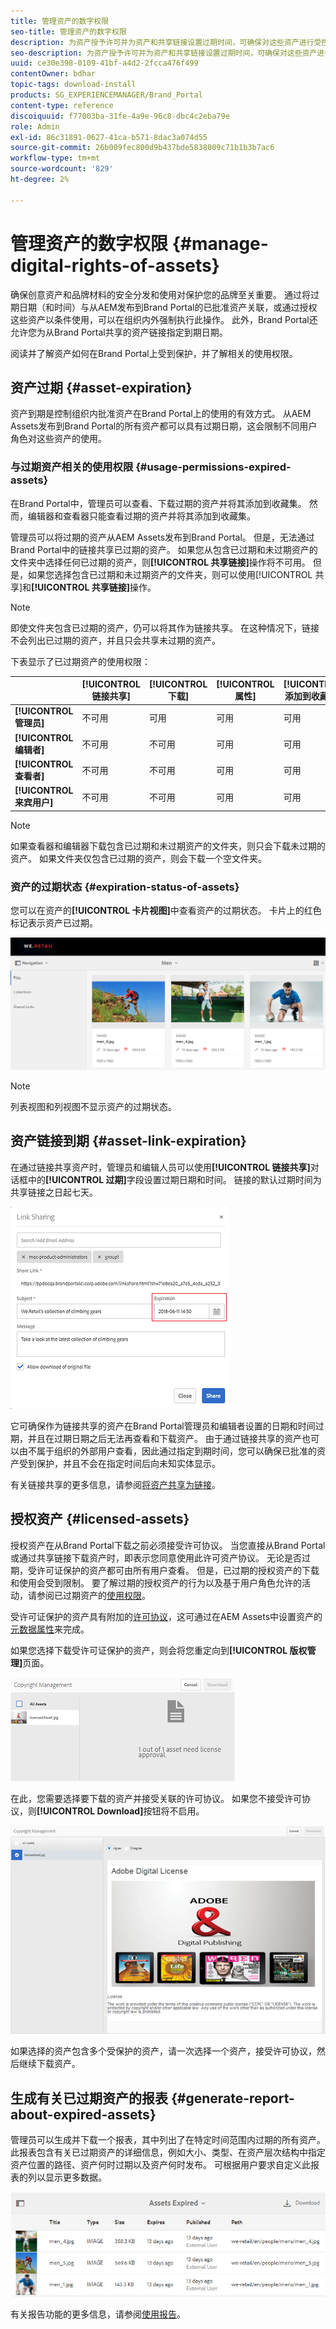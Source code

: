 ```yaml
---
title: 管理资产的数字权限
seo-title: 管理资产的数字权限
description: 为资产授予许可并为资产和共享链接设置过期时间，可确保对这些资产进行受控的使用并保护它们。
seo-description: 为资产授予许可并为资产和共享链接设置过期时间，可确保对这些资产进行受控的使用并保护它们。
uuid: ce30e398-0109-41bf-a4d2-2fcca476f499
contentOwner: bdhar
topic-tags: download-install
products: SG_EXPERIENCEMANAGER/Brand_Portal
content-type: reference
discoiquuid: f77003ba-31fe-4a9e-96c8-dbc4c2eba79e
role: Admin
exl-id: 86c31891-0627-41ca-b571-8dac3a074d55
source-git-commit: 26b009fec800d9b437bde5838009c71b1b3b7ac6
workflow-type: tm+mt
source-wordcount: '829'
ht-degree: 2%

---
```


# 管理资产的数字权限 {#manage-digital-rights-of-assets}

确保创意资产和品牌材料的安全分发和使用对保护您的品牌至关重要。 通过将过期日期（和时间）与从AEM发布到Brand Portal的已批准资产关联，或通过授权这些资产以条件使用，可以在组织内外强制执行此操作。 此外，Brand Portal还允许您为从Brand Portal共享的资产链接指定到期日期。

阅读并了解资产如何在Brand Portal上受到保护，并了解相关的使用权限。

## 资产过期 {#asset-expiration}

资产到期是控制组织内批准资产在Brand Portal上的使用的有效方式。 从AEM Assets发布到Brand Portal的所有资产都可以具有过期日期，这会限制不同用户角色对这些资产的使用。

### 与过期资产相关的使用权限 {#usage-permissions-expired-assets}

在Brand Portal中，管理员可以查看、下载过期的资产并将其添加到收藏集。 然而，编辑器和查看器只能查看过期的资产并将其添加到收藏集。

管理员可以将过期的资产从AEM Assets发布到Brand Portal。 但是，无法通过Brand Portal中的链接共享已过期的资产。 如果您从包含已过期和未过期资产的文件夹中选择任何已过期的资产，则&#x200B;**[!UICONTROL 共享链接]**&#x200B;操作将不可用。 但是，如果您选择包含已过期和未过期资产的文件夹，则可以使用[!UICONTROL 共享]和&#x200B;**[!UICONTROL 共享链接]**&#x200B;操作。

>[!NOTE]
>
>即使文件夹包含已过期的资产，仍可以将其作为链接共享。 在这种情况下，链接不会列出已过期的资产，并且只会共享未过期的资产。

下表显示了已过期资产的使用权限：

|  | **[!UICONTROL 链接共享]** | **[!UICONTROL 下载]** | **[!UICONTROL 属性]** | **[!UICONTROL 添加到收藏集]** | **[!UICONTROL 删除]** |
|---|---|---|---|---|---|
| **[!UICONTROL 管理员]** | 不可用 | 可用 | 可用 | 可用 | 可用 |
| **[!UICONTROL 编辑者]** | 不可用 | 不可用 | 可用 | 可用 | 不可用 |
| **[!UICONTROL 查看者]** | 不可用 | 不可用 | 可用 | 可用 | 不可用 |
| **[!UICONTROL 来宾用户]** | 不可用 | 不可用 | 可用 | 可用 | 不可用 |

>[!NOTE]
>
>如果查看器和编辑器下载包含已过期和未过期资产的文件夹，则只会下载未过期的资产。 如果文件夹仅包含已过期的资产，则会下载一个空文件夹。

### 资产的过期状态 {#expiration-status-of-assets}

您可以在资产的&#x200B;**[!UICONTROL 卡片视图]**&#x200B;中查看资产的过期状态。 卡片上的红色标记表示资产已过期。

![](assets/expired_assets_cardview.png)

>[!NOTE]
>
>列表视图和列视图不显示资产的过期状态。

## 资产链接到期 {#asset-link-expiration}

在通过链接共享资产时，管理员和编辑人员可以使用&#x200B;**[!UICONTROL 链接共享]**&#x200B;对话框中的&#x200B;**[!UICONTROL 过期]**&#x200B;字段设置过期日期和时间。 链接的默认过期时间为共享链接之日起七天。

![](assets/asset-link-sharing.png)

它可确保作为链接共享的资产在Brand Portal管理员和编辑者设置的日期和时间过期，并且在过期日期之后无法再查看和下载资产。 由于通过链接共享的资产也可以由不属于组织的外部用户查看，因此通过指定到期时间，您可以确保已批准的资产受到保护，并且不会在指定时间后向未知实体显示。

有关链接共享的更多信息，请参阅[将资产共享为链接](../using/brand-portal-link-share.md)。

## 授权资产 {#licensed-assets}

授权资产在从Brand Portal下载之前必须接受许可协议。 当您直接从Brand Portal或通过共享链接下载资产时，即表示您同意使用此许可资产协议。 无论是否过期，受许可证保护的资产都可由所有用户查看。 但是，已过期的授权资产的下载和使用会受到限制。 要了解过期的授权资产的行为以及基于用户角色允许的活动，请参阅已过期资产的[使用权限](../using/manage-digital-rights-of-assets.md#usage-permissions-expired-assets)。

受许可证保护的资产具有附加的[许可协议](https://helpx.adobe.com/experience-manager/6-5/assets/using/drm.html#DigitalRightsManagementinAssets)，这可通过在AEM Assets中设置资产的[元数据属性](https://helpx.adobe.com/experience-manager/6-5/assets/using/drm.html#DigitalRightsManagementinAssets)来完成。

如果您选择下载受许可证保护的资产，则会将您重定向到&#x200B;**[!UICONTROL 版权管理]**&#x200B;页面。

![](assets/asset-copyright-mgmt.png)

在此，您需要选择要下载的资产并接受关联的许可协议。 如果您不接受许可协议，则&#x200B;**[!UICONTROL Download]**&#x200B;按钮将不启用。

![](assets/licensed-asset-download-2.png)

如果选择的资产包含多个受保护的资产，请一次选择一个资产，接受许可协议，然后继续下载资产。

## 生成有关已过期资产的报表 {#generate-report-about-expired-assets}

管理员可以生成并下载一个报表，其中列出了在特定时间范围内过期的所有资产。 此报表包含有关已过期资产的详细信息，例如大小、类型、在资产层次结构中指定资产位置的路径、资产何时过期以及资产何时发布。 可根据用户要求自定义此报表的列以显示更多数据。

![](assets/assets-expired.png)

有关报告功能的更多信息，请参阅[使用报告](../using/brand-portal-reports.md#work-with-reports)。
